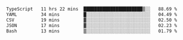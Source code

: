 <!--START_SECTION:waka-->

```txt
TypeScript   11 hrs 22 mins  ██████████████████████▒░░   88.69 %
YAML         34 mins         █░░░░░░░░░░░░░░░░░░░░░░░░   04.49 %
CSV          19 mins         ▓░░░░░░░░░░░░░░░░░░░░░░░░   02.50 %
JSON         17 mins         ▓░░░░░░░░░░░░░░░░░░░░░░░░   02.23 %
Bash         13 mins         ▒░░░░░░░░░░░░░░░░░░░░░░░░   01.79 %
```

<!--END_SECTION:waka-->